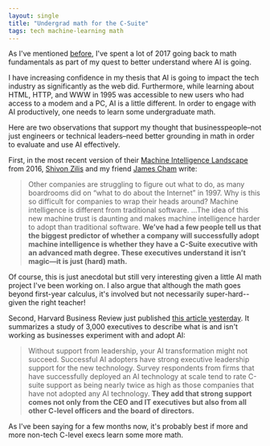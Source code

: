 ```yaml
---
layout: single
title: "Undergrad math for the C-Suite"
tags: tech machine-learning math
---
```


As I've mentioned [before](/blog/2017/learning-html-in-1994/), I've spent a lot of 2017 going back to math fundamentals as part of my quest to better understand where AI is going.

I have increasing confidence in my thesis that AI is going to impact the tech industry as significantly as the web did. Furthermore, while learning about HTML, HTTP, and WWW in 1995 was accessible to new users who had access to a modem and a PC, AI is a little different. In order to engage with AI productively, one needs to learn some undergraduate math.

Here are two observations that support my thought that businesspeople–not just engineers or technical leaders–need better grounding in math in order to evaluate and use AI effectively.

First, in the most recent version of their [Machine Intelligence Landscape](https://www.oreilly.com/ideas/the-current-state-of-machine-intelligence-3-0) from 2016, [Shivon Zilis](https://twitter.com/shivon) and my friend [James Cham](https://twitter.com/jamescham) write:

> Other companies are struggling to figure out what to do, as many boardrooms did on “what to do about the Internet” in 1997. Why is this so difficult for companies to wrap their heads around? Machine intelligence is different from traditional software. ...The idea of this new machine trust is daunting and makes machine intelligence harder to adopt than traditional software. **We’ve had a few people tell us that the biggest predictor of whether a company will successfully adopt machine intelligence is whether they have a C-Suite executive with an advanced math degree. These executives understand it isn’t magic—it is just (hard) math.** 

Of course, this is just anecdotal but still very interesting given a little AI math project I've been working on. I also argue that although the math goes beyond first-year calculus, it's involved but not necessarily super-hard--given the right teacher!

Second, Harvard Business Review just published [this article yesterday](https://hbr.org/2017/08/a-survey-of-3000-executives-reveals-how-businesses-succeed-with-ai). It summarizes a study of 3,000 executives to describe what is and isn't working as businesses experiment with and adopt AI:

>Without support from leadership, your AI transformation might not succeed. Successful AI adopters have strong executive leadership support for the new technology. Survey respondents from firms that have successfully deployed an AI technology at scale tend to rate C-suite support as being nearly twice as high as those companies that have not adopted any AI technology. **They add that strong support comes not only from the CEO and IT executives but also from all other C-level officers and the board of directors.**

As I've been saying for a few months now, it's probably best if more and more non-tech C-level execs learn some more math.
